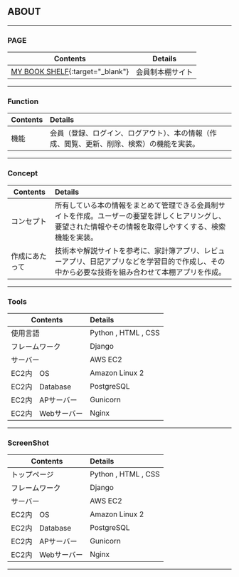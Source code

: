 ## ABOUT

---

### PAGE
|Contents|Details|
|---|:-:|
| [MY BOOK SHELF](http://karm3104s.com/){:target="_blank"} | 会員制本棚サイト |

---

### Function
|Contents|Details|
|---|:--|
|機能|会員（登録、ログイン、ログアウト）、本の情報（作成、閲覧、更新、削除、検索）の機能を実装。|

---

### Concept
|Contents|Details|
|---|:--|
|コンセプト|所有している本の情報をまとめて管理できる会員制サイトを作成。ユーザーの要望を詳しくヒアリングし、要望された情報やその情報を取得しやすくする、検索機能を実装。|
|作成にあたって|技術本や解説サイトを参考に、家計簿アプリ、レビューアプリ、日記アプリなどを学習目的で作成し、その中から必要な技術を組み合わせて本棚アプリを作成。|

---

### Tools
|Contents|Details|
|---|:--|
| 使用言語 | Python , HTML , CSS |
| フレームワーク | Django |
| サーバー | AWS EC2 |
| EC2内　OS | Amazon Linux 2|
| EC2内　Database | PostgreSQL |
| EC2内　APサーバー | Gunicorn |
| EC2内　Webサーバー | Nginx |

---
### ScreenShot
|Contents|Details|
|---|:--|
|トップページ| Python , HTML , CSS |
| フレームワーク | Django |
| サーバー | AWS EC2 |
| EC2内　OS | Amazon Linux 2|
| EC2内　Database | PostgreSQL |
| EC2内　APサーバー | Gunicorn |
| EC2内　Webサーバー | Nginx |

---

